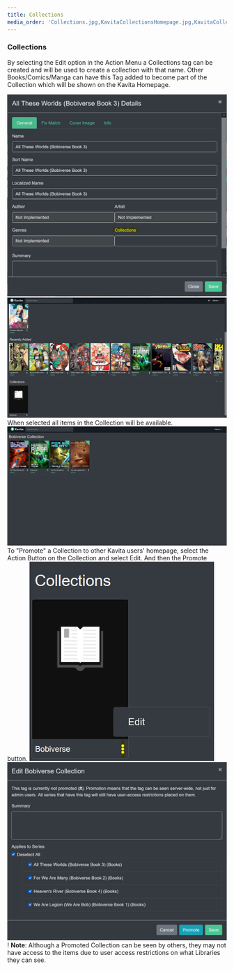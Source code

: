 ```yaml
---
title: Collections
media_order: 'Collections.jpg,KavitaCollectionsHomepage.jpg,KavitaCollectionActionSelect.jpg,KavitaCollectionSelected.jpg,KavitaCollectionPromotion2.jpg,KavitaCollectionsHomepageNew.jpg'
---
```


### Collections

By selecting the Edit option in the Action Menu a Collections tag can be created and will be used to create a collection with that name. Other Books/Comics/Manga can have this Tag added to become part of the Collection which will be shown on the Kavita Homepage.

![Collections](Collections.jpg "Collections")
![KavitaCollectionsHomepageNew](KavitaCollectionsHomepageNew.jpg "KavitaCollectionsHomepageNew")
When selected all items in the Collection will be available.
![KavitaCollectionSelected](KavitaCollectionSelected.jpg "KavitaCollectionSelected")
To "Promote" a Collection to other Kavita users' homepage, select the Action Button on the Collection and select Edit. And then the Promote button.
![KavitaCollectionActionSelect](KavitaCollectionActionSelect.jpg "KavitaCollectionActionSelect")
![KavitaCollectionPromotion2](KavitaCollectionPromotion2.jpg "KavitaCollectionPromotion2")
! **Note**: Although a Promoted Collection can be seen by others, they may not have access to the items due to user access restrictions on what Libraries they can see.